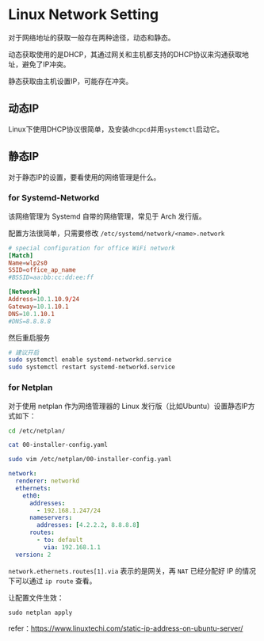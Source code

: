 # Linux Network Setting

对于网络地址的获取一般存在两种途径，动态和静态。

动态获取使用的是DHCP，其通过网关和主机都支持的DHCP协议来沟通获取地址，避免了IP冲突。

静态获取由主机设置IP，可能存在冲突。

## 动态IP

Linux下使用DHCP协议很简单，及安装`dhcpcd`并用`systemctl`启动它。

## 静态IP

对于静态IP的设置，要看使用的网络管理是什么。

### for Systemd-Networkd

该网络管理为 Systemd 自带的网络管理，常见于 Arch 发行版。

配置方法很简单，只需要修改 `/etc/systemd/network/<name>.network`

```conf
# special configuration for office WiFi network
[Match]
Name=wlp2s0
SSID=office_ap_name
#BSSID=aa:bb:cc:dd:ee:ff

[Network]
Address=10.1.10.9/24
Gateway=10.1.10.1
DNS=10.1.10.1
#DNS=8.8.8.8
```
然后重启服务

```sh
# 建议开启
sudo systemctl enable systemd-networkd.service
sudo systemctl restart systemd-networkd.service
```

### for Netplan

对于使用 netplan 作为网络管理器的 Linux 发行版（比如Ubuntu）设置静态IP方式如下：

```sh
cd /etc/netplan/
```

```sh
cat 00-installer-config.yaml
```

```sh
sudo vim /etc/netplan/00-installer-config.yaml
```

```yaml
network:
  renderer: networkd
  ethernets:
    eth0:
      addresses:
        - 192.168.1.247/24
      nameservers:
        addresses: [4.2.2.2, 8.8.8.8]
      routes:
        - to: default
          via: 192.168.1.1
  version: 2
```

`network.ethernets.routes[1].via` 表示的是网关，再 `NAT` 已经分配好 IP 的情况下可以通过 `ip route` 查看。

让配置文件生效：

```
sudo netplan apply
```

refer：https://www.linuxtechi.com/static-ip-address-on-ubuntu-server/
